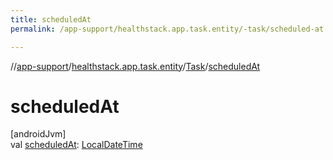 ```yaml
---
title: scheduledAt
permalink: /app-support/healthstack.app.task.entity/-task/scheduled-at.html

---
```

//[app-support](../../../index.html)/[healthstack.app.task.entity](../index.html)/[Task](index.html)/[scheduledAt](scheduled-at.html)



# scheduledAt



[androidJvm]\
val [scheduledAt](scheduled-at.html): [LocalDateTime](https://developer.android.com/reference/kotlin/java/time/LocalDateTime.html)




